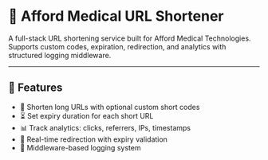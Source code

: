 
# 🔗 Afford Medical URL Shortener

A full-stack URL shortening service built for Afford Medical Technologies.  
Supports custom codes, expiration, redirection, and analytics with structured logging middleware.

---

## 📌 Features

- 🔐 Shorten long URLs with optional custom short codes
- ⏳ Set expiry duration for each short URL
- 📊 Track analytics: clicks, referrers, IPs, timestamps
- 🔄 Real-time redirection with expiry validation
- 📝 Middleware-based logging system 